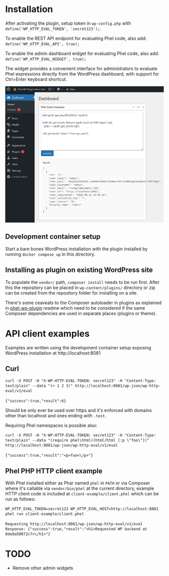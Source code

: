 # Installation

After activating the plugin, setup token in `wp-config.php` with `define('WP_HTTP_EVAL_TOKEN', 'secret123');`.

To enable the REST API endpoint for evaluating Phel code, also add:
`define('WP_HTTP_EVAL_API', true);`

To enable the admin dashboard widget for evaluating Phel code, also add:
`define('WP_HTTP_EVAL_WIDGET', true);`

The widget provides a convenient interface for administrators to evaluate Phel expressions directly from the WordPress dashboard, with support for Ctrl+Enter keyboard shortcut.

![Image of WordPress Admin Dashboard the plugin installed and widget enabled](demo.png "Image of WordPress Admin Dashboard the plugin installed and widget enabled")

## Development container setup

Start a bare bones WordPress installation with the plugin installed by running `docker compose up` in this directory.

## Installing as plugin on existing WordPress site

To populate the `vendor/` path, `composer install` needs to be run first. After this the repository can be placed in `wp-content/plugins/` directory or zip can be created from the repository folder for installing on a site.

There's some ceaveats to the Composer autoloader in plugins as explained in [phel-wp-plugin](https://github.com/jasalt/phel-wp-plugin) readme which need to be considered if the same Composer dependencies are used in separate places (plugins or theme).

# API client examples

Examples are written using the development container setup exposing WordPress installation at http://localhost:8081

## Curl

```
curl -X POST -H "X-WP-HTTP-EVAL-TOKEN: secret123" -H "Content-Type: text/plain" --data "(+ 1 2 3)" http://localhost:8081/wp-json/wp-http-eval/v1/eval

{"success":true,"result":6}
```

Should be only ever be used over https and it's enforced with domains other than localhost and ones ending with `.test`.

Requiring Phel namespaces is possible also:
```
curl -X POST -H "X-WP-HTTP-EVAL-TOKEN: secret123" -H "Content-Type: text/plain" --data "(require phel\html)(html/html [:p \"foo\"])" http://localhost:8081/wp-json/wp-http-eval/v1/eval

{"success":true,"result":"<p>foo<\/p>"}
```

## Phel PHP HTTP client example

With Phel installed either as Phar named `phel` in `PATH` or via Composer where it's callable via `vendor/bin/phel` at the current directory, example HTTP client code is included at `client-example/client.phel` which can be run as follows:

```
WP_HTTP_EVAL_TOKEN=secret123 WP_HTTP_EVAL_HOST=http://localhost:8081 phel run client-example/client.phel

Requesting http://localhost:8081/wp-json/wp-http-eval/v1/eval
Response: {"success":true,"result":"<h1>Requested WP backend at 8de8a50072c7<\/h1>"}
```

# TODO
- Remove other admin widgets
